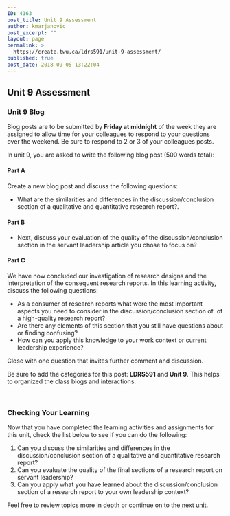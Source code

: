 ```yaml
---
ID: 4163
post_title: Unit 9 Assessment
author: kmarjanovic
post_excerpt: ""
layout: page
permalink: >
  https://create.twu.ca/ldrs591/unit-9-assessment/
published: true
post_date: 2018-09-05 13:22:04
---
```

<h2>Unit 9 Assessment</h2>

<h3>Unit 9 Blog</h3>

Blog posts are to be submitted by<strong> Friday at midnight</strong> of the week they are assigned to allow time for your colleagues to respond to your questions over the weekend. Be sure to respond to 2 or 3 of your colleagues posts.

In unit 9, you are asked to write the following blog post (500 words total):

<h4>Part A</h4>

Create a new blog post and discuss the following questions:

<ul>
    <li>What are the similarities and differences in the discussion/conclusion section of a qualitative and quantitative research report?.</li>
</ul>

<h4>Part B</h4>

<ul>
    <li>Next, discuss your evaluation of the quality of the discussion/conclusion section in the servant leadership article you chose to focus on?</li>
</ul>

<h4>Part C</h4>

We have now concluded our investigation of research designs and the interpretation of the consequent research reports. In this learning activity, discuss the following questions:

<ul>
    <li>As a consumer of research reports what were the most important aspects you need to consider in the discussion/conclusion section of  of a high-quality research report?</li>
    <li>Are there any elements of this section that you still have questions about or finding confusing?</li>
    <li>How can you apply this knowledge to your work context or current leadership experience?</li>
</ul>

Close with one question that invites further comment and discussion.

Be sure to add the categories for this post: <strong>LDRS591</strong> and <strong>Unit 9</strong>. This helps to organized the class blogs and interactions.

&nbsp;

<h3>Checking Your Learning</h3>

Now that you have completed the learning activities and assignments for this unit, check the list below to see if you can do the following:

<ol>
    <li>Can you discuss the similarities and differences in the discussion/conclusion section of a qualitative and quantitative research report?</li>
    <li>Can you evaluate the quality of the final sections of a research report on servant leadership?</li>
    <li>Can you apply what you have learned about the discussion/conclusion section of a research report to your own leadership context?</li>
</ol>

Feel free to review topics more in depth or continue on to the <a href="https://create.twu.ca/ldrs591/unit-10-overview/">next unit</a>.

<h3></h3>